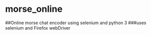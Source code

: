 # morse_online
##Online morse chat encoder using selenium and python 3
###uses selenium and Firefox webDriver

